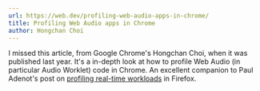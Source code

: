 ```yaml
---
url: https://web.dev/profiling-web-audio-apps-in-chrome/
title: Profiling Web Audio apps in Chrome
author: Hongchan Choi
---
```


I missed this article, from Google Chrome's Hongchan Choi, when it was published last year. It's a in-depth look at how to profile Web Audio (in particular Audio Worklet) code in Chrome. An excellent companion to Paul Adenot's post on [profiling real-time workloads](https://blog.paul.cx/post/profiling-firefox-real-time-media-workloads/) in Firefox.
